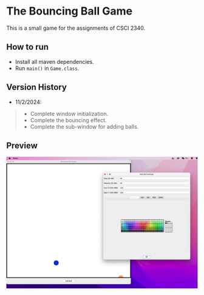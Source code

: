 # The Bouncing Ball Game
This is a small game for the assignments of CSCI 2340.

## How to run
* Install all maven dependencies.
* Run `main()` in `Game.class`.

## Version History
* 11/2/2024: 

>- Complete window initialization.
>- Complete the bouncing effect.
>- Complete the sub-window for adding balls.

## Preview
<img src="./docs/pics/preview.png">